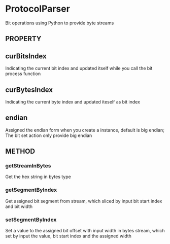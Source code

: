# ProtocolParser
Bit operations using Python to provide byte streams
## PROPERTY
## curBitsIndex
Indicating the current bit index and updated itself while you call the bit process function
## curBytesIndex
Indicating the current byte index and updated iteself as bit index
## endian
Assigned the endian form when you create a instance, default is big endian; The bit set action only provide big endian
## METHOD
### getStreamInBytes
Get the hex string in bytes type
### getSegmentByIndex
Get assigned bit segment from stream, which sliced by input bit start index and bit width
### setSegmentByIndex
Set a value to the assigned bit offset with input width in bytes stream, which set by input  the value, bit start index and the assigned width
        